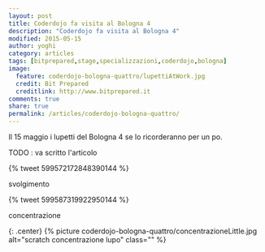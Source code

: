 ```yaml
---
layout: post
title: Coderdojo fa visita al Bologna 4
description: "Coderdojo fa visita al Bologna 4"
modified: 2015-05-15
author: yoghi
category: articles
tags: [bitprepared,stage,specializzazioni,coderdojo,bologna]
image:
  feature: coderdojo-bologna-quattro/lupettiAtWork.jpg
  credit: Bit Prepared
  creditlink: http://www.bitprepared.it
comments: true
share: true
permalink: /articles/coderdojo-bologna-quattro/
---
```


Il 15 maggio i lupetti del Bologna 4 se lo ricorderanno per un po.

TODO : va scritto l'articolo

{% tweet 599572172848390144 %}

svolgimento

{% tweet 599587319922950144 %}

concentrazione

{: .center}
{% picture coderdojo-bologna-quattro/concentrazioneLittle.jpg alt="scratch concentrazione lupo" class="" %}